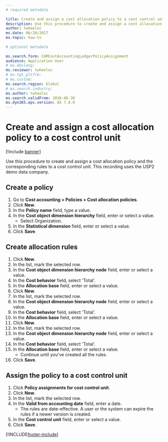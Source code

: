 ```yaml
--- 
# required metadata 
 
title: Create and assign a cost allocation policy to a cost control unit
description: Use this procedure to create and assign a cost allocation policy and the corresponding rules to a cost control unit. 
author: twheeloc
ms.date: 06/28/2017
ms.topic: how-to 
 
# optional metadata 
 
ms.search.form: CAMCostAccountingLedgerPolicyAssignment
audience: Application User 
# ms.devlang:  
ms.reviewer: twheeloc
# ms.tgt_pltfrm:  
# ms.custom:  
ms.search.region: Global
# ms.search.industry: 
ms.author: twheeloc
ms.search.validFrom: 2016-06-30 
ms.dyn365.ops.version: AX 7.0.0 
---
```

# Create and assign a cost allocation policy to a cost control unit

[!include [banner](../../includes/banner.md)]

Use this procedure to create and assign a cost allocation policy and the corresponding rules to a cost control unit. This recording uses the USP2 demo data company.


## Create a policy
1. Go to **Cost accounting > Policies > Cost allocation policies**.
2. Click **New**.
3. In the **Policy name** field, type a value.
4. In the **Cost object dimension hierarchy** field, enter or select a value.
    * Select Organization.  
5. In the **Statistical dimension** field, enter or select a value.
6. Click **Save**.

## Create allocation rules
1. Click **New**.
2. In the list, mark the selected row.
3. In the **Cost object dimension hierarchy node** field, enter or select a value.
4. In the **Cost behavior** field, select 'Total'.
5. In the **Allocation base** field, enter or select a value.
6. Click **New**.
7. In the list, mark the selected row.
8. In the **Cost object dimension hierarchy node** field, enter or select a value.
9. In the **Cost behavior** field, select 'Total'.
10. In the **Allocation base** field, enter or select a value.
11. Click **New**.
12. In the list, mark the selected row.
13. In the **Cost object dimension hierarchy node** field, enter or select a value.
14. In the **Cost behavior** field, select 'Total'.
15. In the **Allocation base** field, enter or select a value.
    * Continue until you've created all the rules.  
16. Click **Save**.

## Assign the policy to a cost control unit
1. Click **Policy assignments for cost control unit**.
2. Click **New**.
3. In the list, mark the selected row.
4. In the **Valid from accounting date** field, enter a date.
    * The rules are date-effective. A user or the system can expire the rules if a newer version is created.  
5. In the **Cost control unit** field, enter or select a value.
6. Click **Save**.



[!INCLUDE[footer-include](../../../includes/footer-banner.md)]
